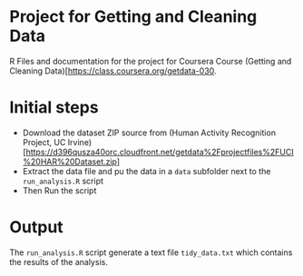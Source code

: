 # Project for Getting and Cleaning Data 

R Files and documentation for the project for Coursera Course 
(Getting and Cleaning Data)[https://class.coursera.org/getdata-030.

# Initial steps

* Download the dataset ZIP source from (Human Activity Recognition Project, UC Irvine)[https://d396qusza40orc.cloudfront.net/getdata%2Fprojectfiles%2FUCI%20HAR%20Dataset.zip]
* Extract the data file and pu the data in a `data` subfolder next to the `run_analysis.R` script
* Then Run the script

# Output

The `run_analysis.R` script generate a text file `tidy_data.txt` which contains the results of the analysis.